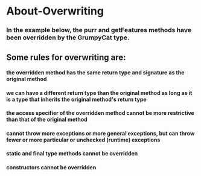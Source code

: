 # About-Overwriting

### In the example below, the purr and getFeatures methods have been overridden by the GrumpyCat type.

## Some rules for overwriting are:

   #### the overridden method has the same return type and signature as the original method
   #### we can have a different return type than the original method as long as it is a type that inherits the original method's return type
   #### the access specifier of the overridden method cannot be more restrictive than that of the original method
   #### cannot throw more exceptions or more general exceptions, but can throw fewer or more particular or unchecked (runtime) exceptions
   #### static and final type methods cannot be overridden
   #### constructors cannot be overridden
